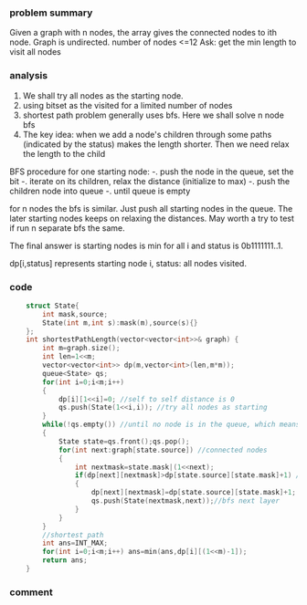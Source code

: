 ### problem summary
Given a graph with n nodes, the array gives the connected nodes to ith node. Graph is undirected. number of nodes <=12
Ask: get the min length to visit all nodes

### analysis
1. We shall try all nodes as the starting node.
2. using bitset as the visited for a limited number of nodes
3. shortest path problem generally uses bfs. Here we shall solve n node bfs
4. The key idea: when we add a node's children through some paths (indicated by the status) makes the length shorter. Then we need relax the length to the child

BFS procedure for one starting node:
-. push the node in the queue, set the bit
-. iterate on its children, relax the distance (initialize to max)
-. push the children node into queue
-. until queue is empty

for n nodes the bfs is similar. Just push all starting nodes in the queue. The later starting nodes keeps on relaxing the distances.
May worth a try to test if run n separate bfs the same.

The final answer is starting nodes is min for all i and status is 0b1111111..1.

dp[i,status] represents starting node i, status: all nodes visited.

### code
```cpp
    struct State{
        int mask,source;
        State(int m,int s):mask(m),source(s){}
    };
    int shortestPathLength(vector<vector<int>>& graph) {
        int m=graph.size();
        int len=1<<m;
        vector<vector<int>> dp(m,vector<int>(len,m*m));
        queue<State> qs;
        for(int i=0;i<m;i++) 
        {
            dp[i][1<<i]=0; //self to self distance is 0
            qs.push(State(1<<i,i)); //try all nodes as starting
        }
        while(!qs.empty()) //until no node is in the queue, which means no node can make it closer
        {
            State state=qs.front();qs.pop();
            for(int next:graph[state.source]) //connected nodes
            {
                int nextmask=state.mask|(1<<next);
                if(dp[next][nextmask]>dp[state.source][state.mask]+1) //if passing its parent node can be closer
                {
                    dp[next][nextmask]=dp[state.source][state.mask]+1;
                    qs.push(State(nextmask,next));//bfs next layer
                }
            }
        }
        //shortest path 
        int ans=INT_MAX;
        for(int i=0;i<m;i++) ans=min(ans,dp[i][(1<<m)-1]);
        return ans;
    }
```

### comment



